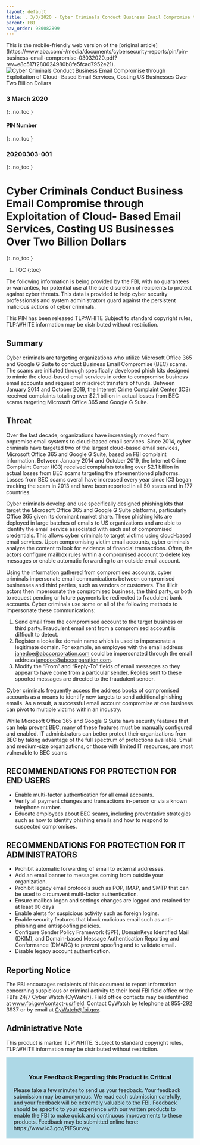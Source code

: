 ```yaml
---
layout: default
title: . 3/3/2020 - Cyber Criminals Conduct Business Email Compromise through Exploitation of Cloud- Based Email Services, Costing US Businesses Over Two Billion Dollars  
parent: FBI 
nav_order: 980082899 
---
```

<style>
.dont-break-out {
  /* These are technically the same, but use both */
  overflow-wrap: break-word;
  word-wrap: break-word;

  -ms-word-break: break-all;
  /* This is the dangerous one in WebKit, as it breaks things wherever */
  word-break: break-all;
  /* Instead use this non-standard one: */
  word-break: break-word;
}
</style>

<div class="dont-break-out" markdown="1">
This is the mobile-friendly web version of the [original article](https://www.aba.com/-/media/documents/cybersecurity-reports/pin/pin-business-email-compromise-03032020.pdf?rev=e8c517f280624980b8fe5fcad7952e21).

<img src="https://statics.bsafes.com/images/publications/PIN%20Business%20Email%20Compromise%2003032020.png" alt="Cyber Criminals Conduct Business Email Compromise through Exploitation of Cloud- Based Email Services, Costing US Businesses Over Two Billion Dollars" style="display:block; margin:0 auto">

### 3 March 2020 
{: .no_toc }
#### PIN Number
{: .no_toc }
### 20200303-001 
{: .no_toc }  

# Cyber Criminals Conduct Business Email Compromise through Exploitation of Cloud- Based Email Services, Costing US Businesses Over Two Billion Dollars 
{: .no_toc }

1. TOC
{:toc}

The following information is being provided by the FBI, with no guarantees or warranties, for potential use at the sole discretion of recipients to protect against cyber threats. This data is provided to help cyber security professionals and system administrators guard against the persistent malicious actions of cyber criminals. 

This PIN has been released TLP:WHITE Subject to standard copyright rules, TLP:WHITE information may be distributed without restriction.

## Summary
Cyber criminals are targeting organizations who utilize Microsoft Office 365 and Google G Suite to conduct Business Email Compromise (BEC) scams. The scams are initiated through specifically developed phish kits designed to mimic the cloud-based email services in order to compromise business email accounts and request or misdirect transfers of funds. Between January 2014 and October 2019, the Internet Crime Complaint Center (IC3) received complaints totaling over $2.1 billion in actual losses from BEC scams targeting Microsoft Office 365 and Google G Suite. 

## Threat
Over the last decade, organizations have increasingly moved from onpremise email systems to cloud-based email services. Since 2014, cyber criminals have targeted two of the largest cloud-based email services, Microsoft Office 365 and Google G Suite, based on FBI complaint information. Between January 2014 and October 2019, the Internet Crime Complaint Center (IC3) received complaints totaling over $2.1 billion in actual losses from BEC scams targeting the aforementioned platforms. Losses from BEC scams overall have increased every year since IC3 began tracking the scam in 2013 and have been reported in all 50 states and in 177 countries. 

Cyber criminals develop and use specifically designed phishing kits that target the Microsoft Office 365 and Google G Suite platforms, particularly Office 365 given its dominant market share. These phishing kits are deployed in large batches of emails to US organizations and are able to identify the email service associated with each set of compromised credentials. This allows cyber criminals to target victims using cloud-based email services. Upon compromising victim email accounts, cyber criminals analyze the content to look for evidence of financial transactions. Often, the actors configure mailbox rules within a compromised account to delete key messages or enable automatic forwarding to an outside email account. 

Using the information gathered from compromised accounts, cyber criminals impersonate email communications between compromised businesses and third parties, such as vendors or customers. The illicit actors then impersonate the compromised business, the third party, or both to request pending or future payments be redirected to fraudulent bank accounts. Cyber criminals use some or all of the following methods to impersonate these communications:

1. Send email from the compromised account to the target business or third party. Fraudulent email sent from a compromised account is difficult to detect.
1. Register a lookalike domain name which is used to impersonate a legitimate domain. For example, an employee with the email address janedoe@abccorporation.com could be impersonated through the email address janedoe@abccorparation.com.
1. Modify the “From” and “Reply-To” fields of email messages so they appear to have come from a particular sender. Replies sent to these spoofed messages are directed to the fraudulent sender.

Cyber criminals frequently access the address books of compromised accounts as a means to identify new targets to send additional phishing emails. As a result, a successful email account compromise at one business can pivot to multiple victims within an industry.

While Microsoft Office 365 and Google G Suite have security features that can help prevent BEC, many of these features must be manually configured and enabled. IT administrators can better protect their organizations from BEC by taking advantage of the full spectrum of protections available. Small and medium-size organizations, or those with limited IT resources, are most vulnerable to BEC scams

## RECOMMENDATIONS FOR PROTECTION FOR END USERS
- Enable multi-factor authentication for all email accounts.
- Verify all payment changes and transactions in-person or via a known telephone number.
- Educate employees about BEC scams, including preventative strategies such as how to identify phishing emails and how to respond to suspected compromises.

## RECOMMENDATIONS FOR PROTECTION FOR IT ADMINISTRATORS 
- Prohibit automatic forwarding of email to external addresses.
- Add an email banner to messages coming from outside your organization.
- Prohibit legacy email protocols such as POP, IMAP, and SMTP that can be used to circumvent multi-factor authentication.
- Ensure mailbox logon and settings changes are logged and retained for at least 90 days
- Enable alerts for suspicious activity such as foreign logins.
- Enable security features that block malicious email such as anti-phishing and antispoofing policies.
- Configure Sender Policy Framework (SPF), DomainKeys Identified Mail (DKIM), and Domain-based Message Authentication Reporting and Conformance (DMARC) to prevent spoofing and to validate email.
- Disable legacy account authentication.

## Reporting Notice
The FBI encourages recipients of this document to report information concerning suspicious or criminal activity to their local FBI field office or the FBI’s 24/7 Cyber Watch (CyWatch). Field office contacts may be identified at www.fbi.gov/contact-us/field. Contact CyWatch by telephone at 855-292 3937 or by email at CyWatch@fbi.gov. 

## Administrative Note
This product is marked TLP:WHITE. Subject to standard copyright rules, TLP:WHITE information may be distributed without restriction.

<div style="background-color:lightblue; padding:20px" markdown="1"> 
<h3 style="text-align:center">Your Feedback Regarding this Product is Critical</h3>
Please take a few minutes to send us your feedback. Your feedback submission may be anonymous. We read each submission carefully, and your feedback will be extremely valuable to the FBI. Feedback should be specific to your experience with our written products to enable the FBI to make quick and continuous improvements to these products. Feedback may be submitted online here: https://www.ic3.gov/PIFSurvey
</div>
</div>

